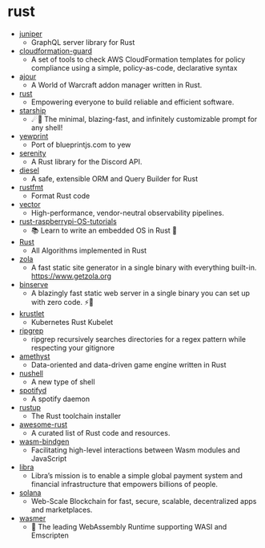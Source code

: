 # rust
- [juniper](https://github.com/graphql-rust/juniper)
  - GraphQL server library for Rust
- [cloudformation-guard](https://github.com/aws-cloudformation/cloudformation-guard)
  - A set of tools to check AWS CloudFormation templates for policy compliance using a simple, policy-as-code, declarative syntax
- [ajour](https://github.com/casperstorm/ajour)
  - A World of Warcraft addon manager written in Rust.
- [rust](https://github.com/rust-lang/rust)
  - Empowering everyone to build reliable and efficient software.
- [starship](https://github.com/starship/starship)
  - ☄🌌️ The minimal, blazing-fast, and infinitely customizable prompt for any shell!
- [yewprint](https://github.com/cecton/yewprint)
  - Port of blueprintjs.com to yew
- [serenity](https://github.com/serenity-rs/serenity)
  - A Rust library for the Discord API.
- [diesel](https://github.com/diesel-rs/diesel)
  - A safe, extensible ORM and Query Builder for Rust
- [rustfmt](https://github.com/rust-lang/rustfmt)
  - Format Rust code
- [vector](https://github.com/timberio/vector)
  - High-performance, vendor-neutral observability pipelines.
- [rust-raspberrypi-OS-tutorials](https://github.com/rust-embedded/rust-raspberrypi-OS-tutorials)
  - 📚 Learn to write an embedded OS in Rust 🦀
- [Rust](https://github.com/TheAlgorithms/Rust)
  - All Algorithms implemented in Rust
- [zola](https://github.com/getzola/zola)
  - A fast static site generator in a single binary with everything built-in. https://www.getzola.org
- [binserve](https://github.com/mufeedvh/binserve)
  - A blazingly fast static web server in a single binary you can set up with zero code. ⚡🦀
- [krustlet](https://github.com/deislabs/krustlet)
  - Kubernetes Rust Kubelet
- [ripgrep](https://github.com/BurntSushi/ripgrep)
  - ripgrep recursively searches directories for a regex pattern while respecting your gitignore
- [amethyst](https://github.com/amethyst/amethyst)
  - Data-oriented and data-driven game engine written in Rust
- [nushell](https://github.com/nushell/nushell)
  - A new type of shell
- [spotifyd](https://github.com/Spotifyd/spotifyd)
  - A spotify daemon
- [rustup](https://github.com/rust-lang/rustup)
  - The Rust toolchain installer
- [awesome-rust](https://github.com/rust-unofficial/awesome-rust)
  - A curated list of Rust code and resources.
- [wasm-bindgen](https://github.com/rustwasm/wasm-bindgen)
  - Facilitating high-level interactions between Wasm modules and JavaScript
- [libra](https://github.com/libra/libra)
  - Libra’s mission is to enable a simple global payment system and financial infrastructure that empowers billions of people.
- [solana](https://github.com/solana-labs/solana)
  - Web-Scale Blockchain for fast, secure, scalable, decentralized apps and marketplaces.
- [wasmer](https://github.com/wasmerio/wasmer)
  - 🚀 The leading WebAssembly Runtime supporting WASI and Emscripten
